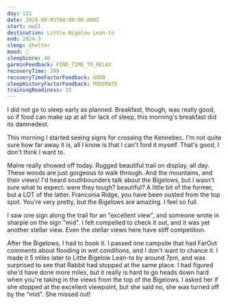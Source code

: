```yaml
---
day: 121
date: 2024-08-01T00:00:00.000Z
start: null
destination: Little Bigelow Lean-to
end: 2024.3
sleep: Shelter
mood: 🙂
sleepScore: 40
garminFeedback: FIND_TIME_TO_RELAX
recoveryTime: 289
recoveryTimeFactorFeedback: GOOD
sleepHistoryFactorFeedback: MODERATE
trainingReadiness: 25
---
```

I did not go to sleep early as planned. Breakfast, though, was really good, so if food can make up at all for lack of sleep, this morning's breakfast did its damnedest.

This morning I started seeing signs for crossing the Kennebec. I'm not quite sure how far away it is, all I know is that I can't ford it myself. That's good, I don't think I want to.

Maine really showed off today. Rugged beautiful trail on display, all day. These woods are just gorgeous to walk through. And the mountains, and their views! I'd heard southbounders talk about the Bigelows, but I wasn't sure what to expect: were they tough? beautiful? A little bit of the former, but a LOT of the latter. Franconia Ridge, you have been ousted from the top spot. You're very pretty, but the Bigelows are amazing. I feel so full.

I saw one sign along the trail for an "excellent view", and someone wrote in sharpie on the sign "mid". I felt compelled to check it out, and it was yet another stellar view. Even the stellar views here have stiff competition.

After the Bigelows, I had to book it. I passed one campsite that had FarOut comments about flooding in wet conditions, and I don't want to chance it. I made it 5 miles later to Little Bigelow Lean-to by around 7pm, and was surprised to see that Rabbit had stopped at the same place. I had figured she'd have done more miles, but it really is hard to go heads down hard when you're taking in the views from the top of the Bigelows. I asked her if she stopped at the excellent viewpoint, but she said no, she was turned off by the "mid". She missed out!
